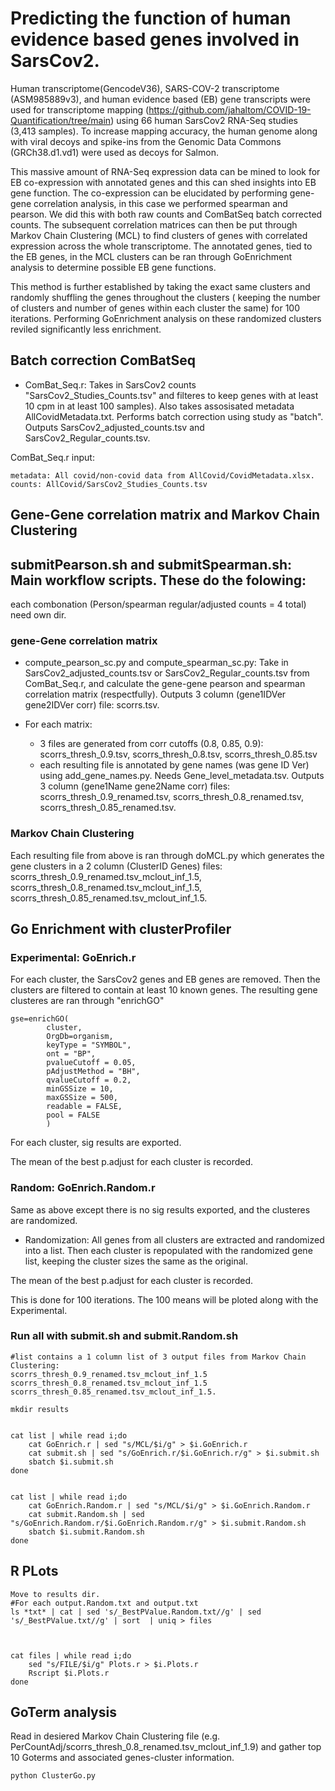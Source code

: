 
# Predicting the function of human evidence based genes involved in SarsCov2.

Human transcriptome(GencodeV36), SARS-COV-2 transcriptome (ASM985889v3), and human evidence based (EB) gene transcripts were used for transcriptome mapping (https://github.com/jahaltom/COVID-19-Quantification/tree/main) using 66 human SarsCov2 RNA-Seq studies (3,413 samples). To increase mapping accuracy, the human genome along with viral decoys and spike-ins from the Genomic Data Commons (GRCh38.d1.vd1) were used as decoys for Salmon. 

This massive amount of RNA-Seq expression data can be mined to look for EB co-expression with annotated genes and this can shed insights into EB gene function. The co-expression can be elucidated by performing gene-gene correlation analysis, in this case we performed spearman and pearson. We did this with both raw counts and ComBatSeq batch corrected counts. The subsequent correlation matrices can then be put through Markov Chain Clustering (MCL) to find clusters of genes with correlated expression across the whole transcriptome. The annotated genes, tied to the EB genes, in the MCL clusters can be ran through GoEnrichment analysis to determine possible EB gene functions. 

This method is further established by taking the exact same clusters and randomly shuffling the genes throughout the clusters ( keeping the number of clusters and number of genes within each cluster the same) for 100 iterations. Performing GoEnrichment analysis on these randomized clusters reviled significantly less enrichment. 



## Batch correction ComBatSeq

* ComBat_Seq.r: Takes in SarsCov2 counts "SarsCov2_Studies_Counts.tsv" and filteres to keep genes with at least 10 cpm in at least 100 samples). Also takes assosisated metadata AllCovidMetadata.txt. Performs batch correction using study as "batch". Outputs SarsCov2_adjusted_counts.tsv and SarsCov2_Regular_counts.tsv. 

ComBat_Seq.r input:
```
metadata: All covid/non-covid data from AllCovid/CovidMetadata.xlsx.
counts: AllCovid/SarsCov2_Studies_Counts.tsv
```
 
## Gene-Gene correlation matrix and Markov Chain Clustering
## submitPearson.sh and submitSpearman.sh: Main workflow scripts. These do the folowing:

each combonation (Person/spearman regular/adjusted counts = 4 total)  need own dir. 
### gene-Gene correlation matrix

*  compute_pearson_sc.py and compute_spearman_sc.py: Take in SarsCov2_adjusted_counts.tsv or SarsCov2_Regular_counts.tsv from ComBat_Seq.r, and calculate the gene-gene pearson and spearman correlation matrix (respectfully). Outputs 3 column  (gene1IDVer   gene2IDVer  corr) file:  scorrs.tsv.

* For each matrix:
  * 3 files are generated from corr cutoffs (0.8, 0.85, 0.9): scorrs_thresh_0.9.tsv, scorrs_thresh_0.8.tsv, scorrs_thresh_0.85.tsv
  * each resulting file is annotated by gene names (was gene ID Ver) using add_gene_names.py. Needs Gene_level_metadata.tsv. Outputs 3 column (gene1Name   gene2Name  corr) files: scorrs_thresh_0.9_renamed.tsv, scorrs_thresh_0.8_renamed.tsv, scorrs_thresh_0.85_renamed.tsv.

### Markov Chain Clustering

Each resulting file from above is ran through doMCL.py which generates the gene clusters in a 2 column (ClusterID       Genes) files:  scorrs_thresh_0.9_renamed.tsv_mclout_inf_1.5, scorrs_thresh_0.8_renamed.tsv_mclout_inf_1.5, scorrs_thresh_0.85_renamed.tsv_mclout_inf_1.5.





## Go Enrichment with clusterProfiler

### Experimental: GoEnrich.r
For each cluster, the SarsCov2 genes and EB genes are removed. Then the clusters are filtered to contain at least 10 known genes. The resulting gene clusteres are ran through "enrichGO" 
```
gse=enrichGO(
        cluster,
        OrgDb=organism,
        keyType = "SYMBOL",
        ont = "BP",
        pvalueCutoff = 0.05,
        pAdjustMethod = "BH",
        qvalueCutoff = 0.2,
        minGSSize = 10,
        maxGSSize = 500,
        readable = FALSE,
        pool = FALSE
        )
```

For each cluster, sig results are exported. 

The mean of the best p.adjust for each cluster is recorded. 

### Random: GoEnrich.Random.r

Same as above except there is no sig results exported, and the clusteres are randomized. 

* Randomization: All genes from all clusters are extracted and randomized into a list. Then each cluster is repopulated with the randomized gene list, keeping the cluster sizes the same as the original.

The mean of the best p.adjust for each cluster is recorded.

This is done for 100 iterations. The 100 means will be ploted along with the Experimental.


### Run all with submit.sh and submit.Random.sh


```
#list contains a 1 column list of 3 output files from Markov Chain Clustering:
scorrs_thresh_0.9_renamed.tsv_mclout_inf_1.5
scorrs_thresh_0.8_renamed.tsv_mclout_inf_1.5
scorrs_thresh_0.85_renamed.tsv_mclout_inf_1.5.

mkdir results


cat list | while read i;do
    cat GoEnrich.r | sed "s/MCL/$i/g" > $i.GoEnrich.r
    cat submit.sh | sed "s/GoEnrich.r/$i.GoEnrich.r/g" > $i.submit.sh
    sbatch $i.submit.sh
done


cat list | while read i;do
    cat GoEnrich.Random.r | sed "s/MCL/$i/g" > $i.GoEnrich.Random.r
    cat submit.Random.sh | sed "s/GoEnrich.Random.r/$i.GoEnrich.Random.r/g" > $i.submit.Random.sh
    sbatch $i.submit.Random.sh
done
```











## R PLots
```
Move to results dir.
#For each output.Random.txt and output.txt
ls *txt* | cat | sed 's/_BestPValue.Random.txt//g' | sed 's/_BestPValue.txt//g' | sort  | uniq > files



cat files | while read i;do
    sed "s/FILE/$i/g" Plots.r > $i.Plots.r
    Rscript $i.Plots.r
done
```



## GoTerm analysis
Read in desiered Markov Chain Clustering file (e.g. PerCountAdj/scorrs_thresh_0.8_renamed.tsv_mclout_inf_1.9) and gather top 10 Goterms and associated genes-cluster information.
```
python ClusterGo.py

```




